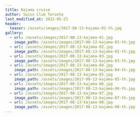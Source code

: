 ```yaml
---
title: Kajama cruise
author: Swiss Club Toronto
last_modified_at: 2022-05-23
header:
  teaser: /assets/images/2017-08-13-kajama-01-th.jpg
gallery:
  - url: /assets/images/2017-08-13-kajama-01.jpg
    image_path: /assets/images/2017-08-13-kajama-01-th.jpg
  - url: /assets/images/2017-08-13-kajama-02.jpg
    image_path: /assets/images/2017-08-13-kajama-02-th.jpg
  - url: /assets/images/2017-08-13-kajama-03.jpg
    image_path: /assets/images/2017-08-13-kajama-03-th.jpg
  - url: /assets/images/2017-08-13-kajama-04.jpg
    image_path: /assets/images/2017-08-13-kajama-04-th.jpg
  - url: /assets/images/2017-08-13-kajama-05.jpg
    image_path: /assets/images/2017-08-13-kajama-05-th.jpg
  - url: /assets/images/2017-08-13-kajama-06.jpg
    image_path: /assets/images/2017-08-13-kajama-06-th.jpg
  - url: /assets/images/2017-08-13-kajama-07.jpg
    image_path: /assets/images/2017-08-13-kajama-07-th.jpg
  - url: /assets/images/2017-08-13-kajama-08.jpg
    image_path: /assets/images/2017-08-13-kajama-08-th.jpg
---
```


